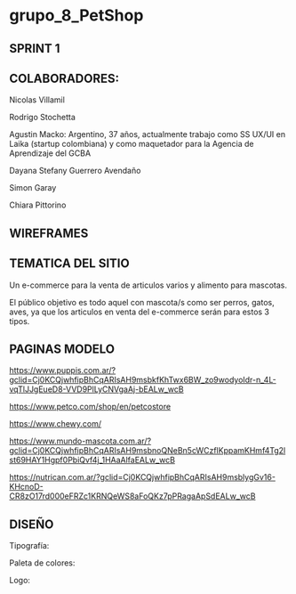 # grupo_8_PetShop

SPRINT 1
--------

COLABORADORES:
--------------
Nicolas Villamil

Rodrigo Stochetta

Agustin Macko: Argentino, 37 años, actualmente trabajo como SS UX/UI en Laika (startup colombiana) y como maquetador para la Agencia de Aprendizaje del GCBA

Dayana Stefany Guerrero Avendaño

Simon Garay

Chiara Pittorino

WIREFRAMES
----------


TEMATICA DEL SITIO
------------------

Un e-commerce para la venta de articulos varios y alimento para mascotas.

El público objetivo es todo aquel con mascota/s como ser perros, gatos, aves, ya que los articulos en venta del e-commerce serán para estos 3 tipos.

PAGINAS MODELO
--------------

https://www.puppis.com.ar/?gclid=Cj0KCQjwhfipBhCqARIsAH9msbkfKhTwx6BW_zo9wodyoIdr-n_4L-vqTlJJgEueD8-VVD9PlLyCNVgaAj-bEALw_wcB

https://www.petco.com/shop/en/petcostore

https://www.chewy.com/

https://www.mundo-mascota.com.ar/?gclid=Cj0KCQjwhfipBhCqARIsAH9msbnoQNeBn5cWCzflKppamKHmf4Tg2lst69HAY1Hgpf0PbiQvf4j_1HAaAlfaEALw_wcB

https://nutrican.com.ar/?gclid=Cj0KCQjwhfipBhCqARIsAH9msblygGv16-KHcnoD-CR8zO17rd000eFRZc1KRNQeWS8aFoQKz7pPRagaApSdEALw_wcB

DISEÑO
------

Tipografía:

Paleta de colores:

Logo:

